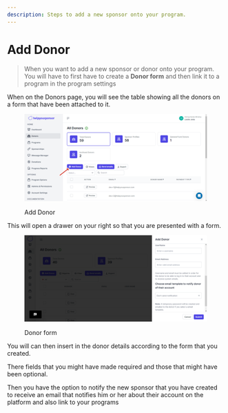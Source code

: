 ```yaml
---
description: Steps to add a new sponsor onto your program.
---
```


# Add Donor

> When you want to add a new sponsor or donor onto your program. You will have to first have to create a **Donor form** and then link it to a program in the program settings

When on the Donors page, you will see the table showing all the donors on a form that have been attached to it.

<figure><img src="../../.gitbook/assets/add_donor.png" alt="Add a donor"><figcaption><p>Add Donor</p></figcaption></figure>

This will open a drawer on your right so that you are presented with a form.

<figure><img src="../../.gitbook/assets/image_2023-05-20_182042424.png" alt=""><figcaption><p>Donor form</p></figcaption></figure>

You will can then insert in the donor details according to the form that you created.

There fields that you might have made required and those that might have been optional.

Then you have the option to notify the new sponsor that you have created to receive an email that notifies him or her about their account on the platform and also link to your programs
